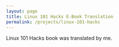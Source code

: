 ```yaml
---
layout: page
title: Linux 101 Hacks E-Book Translation
permalink: /projects/linux-101-hacks
---
```


Linux 101 Hacks book was translated by me.